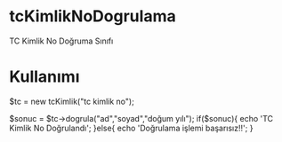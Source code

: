 # tcKimlikNoDogrulama
TC Kimlik No Doğruma Sınıfı

# Kullanımı 

$tc = new tcKimlik("tc kimlik no");

$sonuc = $tc->dogrula("ad","soyad","doğum yılı");
if($sonuc){
  echo 'TC Kimlik No Doğrulandı';
}else{
  echo 'Doğrulama işlemi başarısız!!';
}
